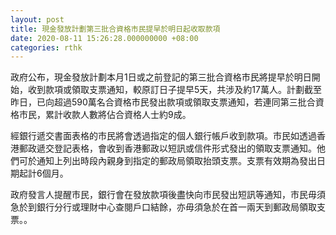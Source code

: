 ```yaml
---
layout: post
title: 現金發放計劃第三批合資格市民提早於明日起收取款項
date: 2020-08-11 15:26:28.000000000 +08:00
categories: rthk
---
```


政府公布，現金發放計劃本月1日或之前登記的第三批合資格市民將提早於明日開始，收到款項或領取支票通知，較原訂日子提早5天，共涉及約17萬人。計劃截至昨日，已向超過590萬名合資格市民發出款項或領取支票通知，若連同第三批合資格市民，累計收款人數將佔合資格人士約9成。

經銀行遞交書面表格的市民將會透過指定的個人銀行帳戶收到款項。市民如透過香港郵政遞交登記表格，會收到香港郵政以短訊或信件形式發出的領取支票通知。他們可於通知上列出時段內親身到指定的郵政局領取抬頭支票。支票有效期為發出日期起計6個月。

政府發言人提醒市民，銀行會在發放款項後盡快向市民發出短訊等通知，市民毋須急於到銀行分行或理財中心查閱戶口結餘，亦毋須急於在首一兩天到郵政局領取支票。。
